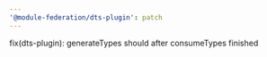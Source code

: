 ```yaml
---
'@module-federation/dts-plugin': patch
---
```


fix(dts-plugin): generateTypes should after consumeTypes finished
